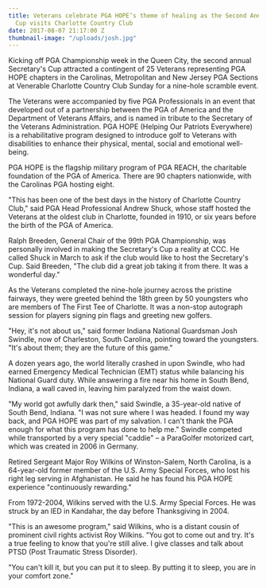 ```yaml
---
title: Veterans celebrate PGA HOPE’s theme of healing as the Second Annual Secretary’s
  Cup visits Charlotte Country Club
date: 2017-08-07 21:17:00 Z
thumbnail-image: "/uploads/josh.jpg"
---
```


Kicking off PGA Championship week in the Queen City, the second annual Secretary's Cup attracted a contingent of 25 Veterans representing PGA HOPE chapters in the Carolinas, Metropolitan and New Jersey PGA Sections at Venerable Charlotte Country Club Sunday for a nine-hole scramble event.

The Veterans were accompanied by five PGA Professionals in an event that  developed out of a partnership between the PGA of America and the Department of Veterans Affairs, and is named in tribute to the Secretary of the Veterans Administration. PGA HOPE (Helping Our Patriots Everywhere) is a rehabilitative program designed to introduce golf to Veterans with disabilities to enhance their physical, mental, social and emotional well-being.

PGA HOPE is the flagship military program of PGA REACH, the charitable foundation of the PGA of America. There are 90 chapters nationwide, with the Carolinas PGA hosting eight.

"This has been one of the best days in the history of Charlotte Country Club," said PGA Head Professional Andrew Shuck, whose staff hosted the Veterans at the oldest club in Charlotte, founded in 1910, or six years before the birth of the PGA of America.

Ralph Breeden, General Chair of the 99th PGA Championship, was personally involved in making the Secretary's Cup a reality at CCC. He called Shuck in March to ask if the club would like to host the Secretary's Cup. Said Breeden, "The club did a great job taking it from there. It was a wonderful day."

As the Veterans completed the nine-hole journey across the pristine fairways, they were greeted behind the 18th green by 50 youngsters who are members of The First Tee of Charlotte. It was a non-stop autograph session for players signing pin flags and greeting new golfers.

"Hey, it's not about us," said former Indiana National Guardsman Josh Swindle, now of Charleston, South Carolina, pointing toward the youngsters. "It's about them; they are the future of this game."

A dozen years ago, the world literally crashed in upon Swindle, who had earned Emergency Medical Technician (EMT) status while balancing his National Guard duty. While answering a fire near his home in South Bend, Indiana, a wall caved in, leaving him paralyzed from the waist down.

"My world got awfully dark then," said Swindle, a 35-year-old native of South Bend, Indiana. "I was not sure where I was headed. I found my way back, and PGA HOPE was part of my salvation. I can't thank the PGA enough for what this program has done to help me."  Swindle competed while transported by a very special "caddie" – a ParaGolfer motorized cart, which was created in 2006 in Germany.

Retired Sergeant Major Roy Wilkins of Winston-Salem, North Carolina, is a 64-year-old former member of the U.S. Army Special Forces, who lost his right leg serving in Afghanistan. He said he has found his PGA HOPE experience "continuously rewarding."

From 1972-2004, Wilkins served with the U.S. Army Special Forces. He was struck by an IED in Kandahar, the day before Thanksgiving in 2004.

"This is an awesome program," said Wilkins, who is a distant cousin of prominent civil rights activist Roy Wilkins. "You got to come out and try. It's a true feeling to know that you're still alive. I give classes and talk about PTSD (Post Traumatic Stress Disorder).

"You can't kill it, but you can put it to sleep. By putting it to sleep, you are in your comfort zone."